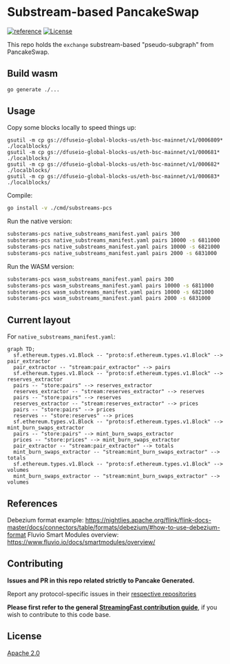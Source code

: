 # Substream-based PancakeSwap
[![reference](https://img.shields.io/badge/godoc-reference-5272B4.svg?style=flat-square)](https://pkg.go.dev/github.com/streamingfast/substream-pancakeswap)
[![License](https://img.shields.io/badge/License-Apache%202.0-blue.svg)](https://opensource.org/licenses/Apache-2.0)

This repo holds the `exchange` substream-based "pseudo-subgraph" from PancakeSwap.

## Build wasm
```bash
go generate ./...
```

## Usage

Copy some blocks locally to speed things up:

```
gsutil -m cp gs://dfuseio-global-blocks-us/eth-bsc-mainnet/v1/0006809* ./localblocks/
gsutil -m cp gs://dfuseio-global-blocks-us/eth-bsc-mainnet/v1/000681* ./localblocks/
gsutil -m cp gs://dfuseio-global-blocks-us/eth-bsc-mainnet/v1/000682* ./localblocks/
gsutil -m cp gs://dfuseio-global-blocks-us/eth-bsc-mainnet/v1/000683* ./localblocks/
```

Compile:

```bash
go install -v ./cmd/substreams-pcs
```

Run the native version:

```bash
substerams-pcs native_substreams_manifest.yaml pairs 300
substerams-pcs native_substreams_manifest.yaml pairs 10000 -s 6811000
substerams-pcs native_substreams_manifest.yaml pairs 10000 -s 6821000
substerams-pcs native_substreams_manifest.yaml pairs 2000 -s 6831000
```

Run the WASM version:

```bash
substerams-pcs wasm_substreams_manifest.yaml pairs 300
substerams-pcs wasm_substreams_manifest.yaml pairs 10000 -s 6811000
substerams-pcs wasm_substreams_manifest.yaml pairs 10000 -s 6821000
substerams-pcs wasm_substreams_manifest.yaml pairs 2000 -s 6831000
```


## Current layout

For `native_substreams_manifest.yaml`:

```mermaid
graph TD;
  sf.ethereum.types.v1.Block -- "proto:sf.ethereum.types.v1.Block" --> pair_extractor
  pair_extractor -- "stream:pair_extractor" --> pairs
  sf.ethereum.types.v1.Block -- "proto:sf.ethereum.types.v1.Block" --> reserves_extractor
  pairs -- "store:pairs" --> reserves_extractor
  reserves_extractor -- "stream:reserves_extractor" --> reserves
  pairs -- "store:pairs" --> reserves
  reserves_extractor -- "stream:reserves_extractor" --> prices
  pairs -- "store:pairs" --> prices
  reserves -- "store:reserves" --> prices
  sf.ethereum.types.v1.Block -- "proto:sf.ethereum.types.v1.Block" --> mint_burn_swaps_extractor
  pairs -- "store:pairs" --> mint_burn_swaps_extractor
  prices -- "store:prices" --> mint_burn_swaps_extractor
  pair_extractor -- "stream:pair_extractor" --> totals
  mint_burn_swaps_extractor -- "stream:mint_burn_swaps_extractor" --> totals
  sf.ethereum.types.v1.Block -- "proto:sf.ethereum.types.v1.Block" --> volumes
  mint_burn_swaps_extractor -- "stream:mint_burn_swaps_extractor" --> volumes
```

## References

Debezium format example: https://nightlies.apache.org/flink/flink-docs-master/docs/connectors/table/formats/debezium/#how-to-use-debezium-format
Fluvio Smart Modules overview: https://www.fluvio.io/docs/smartmodules/overview/



## Contributing

**Issues and PR in this repo related strictly to Pancake Generated.**

Report any protocol-specific issues in their
[respective repositories](https://github.com/streamingfast/streamingfast#protocols)

**Please first refer to the general
[StreamingFast contribution guide](https://github.com/streamingfast/streamingfast/blob/master/CONTRIBUTING.md)**,
if you wish to contribute to this code base.

## License

[Apache 2.0](LICENSE)
